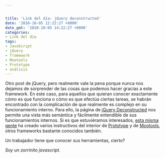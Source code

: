 ```yaml
---


title: 'Link del día: jQuery deconstructed'
date: '2010-10-05 12:22:27 +0000'
date_gmt: '2010-10-05 14:22:27 +0000'
categories:
- Link del día
tags:
- JavaScript
- jQuery
- framework
- Mootools
- Prototype
- análisis
---
```



Otro post de jQuery, pero realmente vale la pena porque nunca nos dejamos de sorprender de las cosas que podemos hacer gracias a este framework. En este caso, para aquellos que quieran conocer exactamente cómo es que funciona o cómo es que efectúa ciertas tareas, se habrán encontrado con la complicación de que realmente es complejo en su funcionamiento interno. Para ello, la página de [jQuery Deconstructed](http://www.keyframesandcode.com/resources/javascript/deconstructed/jquery/) nos permite una vista más semántica y fácilmente entendible de sus funcionamientos internos. Si es que estuviéramos interesados, [esta misma gente](http://www.keyframesandcode.com/resources/javascript/deconstructed/) ha creado varios instructivos del interior de [Prototype](http://www.keyframesandcode.com/resources/javascript/deconstructed/prototype/) y de [Mootools](http://www.keyframesandcode.com/resources/javascript/deconstructed/mootools/), otros frameworks bastante conocidos también.

Un trabajador tiene que conocer sus herramientas, cierto?

_Soy un zorrinito javascript._
